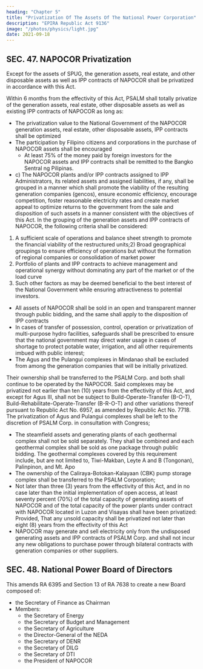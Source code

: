 ```yaml
---
heading: "Chapter 5"
title: "Privatization Of The Assets Of The National Power Corporation"
description: "EPIRA Republic Act 9136"
image: "/photos/physics/light.jpg"
date: 2021-09-18
---
```



## SEC. 47. NAPOCOR Privatization

Except for the assets of SPUG, the generation assets, real estate, and other disposable assets as well as IPP contracts of NAPOCOR shall be privatized in accordance with this Act. 

Within 6 months from the effectivity of this Act, PSALM shall totally privatize of the generation assets, real estate, other disposable assets as well as existing IPP contracts of NAPOCOR as long as:

- The privatization value to the National Government of the NAPOCOR generation assets, real estate, other disposable assets, IPP contracts shall be optimized
- The participation by Filipino citizens and corporations in the purchase of NAPOCOR assets shall be encouraged
  - At least 75% of the money paid by foreign investors for the NAPOCOR assets and IPP contracts shall be remitted to the Bangko Sentral ng Pilipinas.
- c) The NAPOCOR plants and/or IPP contracts assigned to IPP Administrators, its related assets and assigned liabilities, if any, shall be grouped in a manner which shall promote the viability of the resulting generation companies (gencos), ensure economic efficiency, encourage competition, foster reasonable electricity rates and create market appeal to optimize returns to the government from the sale and disposition of such assets in a manner consistent with the objectives of this Act. In the grouping of the generation assets and IPP contracts of NAPOCOR, the following criteria shall be considered:

1) A sufficient scale of operations and balance sheet strength to promote the financial viability of the restructured units;2) Broad geographical groupings to ensure efficiency of operations but without the formation of regional companies or consolidation of market power
3) Portfolio of plants and IPP contracts to achieve management and operational synergy without dominating any part of the market or of the load curve
4) Such other factors as may be deemed beneficial to the best interest of the National Government while ensuring attractiveness to potential investors.

- All assets of NAPOCOR shall be sold in an open and transparent manner through public bidding, and the same shall apply to the disposition of IPP contracts
- In cases of transfer of possession, control, operation or privatization of multi-purpose hydro
facilities, safeguards shall be prescribed to ensure that the national government may direct
water usage in cases of shortage to protect potable water, irrigation, and all other requirements
imbued with public interest;
- The Agus and the Pulangui complexes in Mindanao shall be excluded from among the generation companies that will be initially privatized. 

Their ownership shall be transferred to the PSALM Corp. and both shall continue to be operated by the NAPOCOR. Said complexes may be privatized not earlier than ten (10) years from the effectivity of this Act, and except for Agus
III, shall not be subject to Build-Operate-Transfer (B-O-T), Build-Rehabilitate-Operate-Transfer (B-R-O-T) and other variations thereof pursuant to Republic Act No. 6957, as amended by Republic Act No. 7718. The privatization of Agus and Pulangui complexes shall be left to the discretion of PSALM Corp. in consultation with Congress;

- The steamfield assets and generating plants of each geothermal complex shall not be sold separately. They shall be combined and each geothermal complex shall be sold as one package through public bidding. The geothermal complexes covered by this requirement include, but are not limited to, Tiwi-Makban, Leyte A and B (Tongonan), Palinpinon, and Mt. Apo
- The ownership of the Caliraya-Botokan-Kalayaan (CBK) pump storage complex shall be transferred to the PSALM Corporation;
- Not later than three (3) years from the effectivity of this Act, and in no case later than the initial implementation of open access, at least seventy percent (70%) of the total capacity of generating assets of NAPOCOR and of the total capacity of the power plants under contract with NAPOCOR located in Luzon and Visayas shall have been privatized: Provided, That any
unsold capacity shall be privatized not later than eight (8) years from the effectivity of this Act
- NAPOCOR may generate and sell electricity only from the undisposed generating assets and IPP contracts of PSALM Corp. and shall not incur any new obligations to purchase power through bilateral contracts with generation companies or other suppliers.


## SEC. 48. National Power Board of Directors

This amends RA 6395 and Section 13 of RA 7638 to create a new Board composed of:
- the Secretary of Finance as Chairman
- Members:
  - the Secretary of Energy
  - the Secretary of Budget and Management
  - the Secretary of Agriculture
  - the Director-General of the NEDA
  - the Secretary of DENR
  - the Secretary of DILG
  - the Secretary of DTI
  - the President of NAPOCOR

